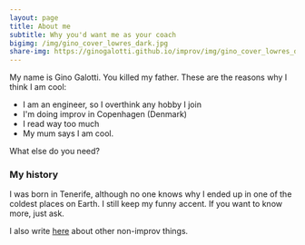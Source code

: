 ```yaml
---
layout: page
title: About me
subtitle: Why you'd want me as your coach
bigimg: /img/gino_cover_lowres_dark.jpg
share-img: https://ginogalotti.github.io/improv/img/gino_cover_lowres_dark.jpg
---
```


My name is Gino Galotti. You killed my father. These are the reasons why I think I am cool:

- I am an engineer, so I overthink any hobby I join
- I'm doing improv in Copenhagen (Denmark)
- I read way too much
- My mum says I am cool.

What else do you need?

### My history

I was born in Tenerife, although no one knows why I ended up in one of the coldest places on Earth. I still keep my funny accent. If you want to know more, just ask.

I also write [here](https://callmegino.wordpress.com/) about other non-improv things.

